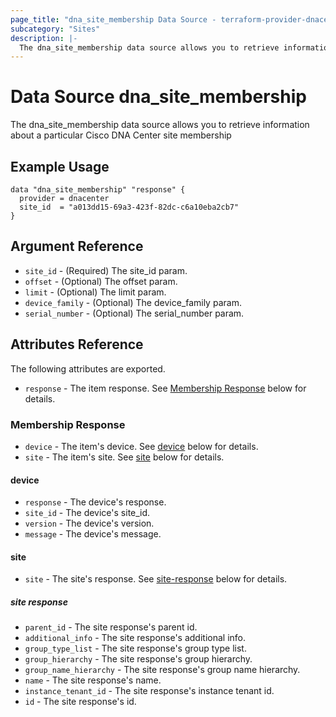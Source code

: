 ```yaml
---
page_title: "dna_site_membership Data Source - terraform-provider-dnacenter"
subcategory: "Sites"
description: |-
  The dna_site_membership data source allows you to retrieve information about a particular Cisco DNA Center site membership
---
```


# Data Source dna_site_membership

The dna_site_membership data source allows you to retrieve information about a particular Cisco DNA Center site membership

## Example Usage

```hcl
data "dna_site_membership" "response" {
  provider = dnacenter
  site_id  = "a013dd15-69a3-423f-82dc-c6a10eba2cb7"
}
```

## Argument Reference

- `site_id` - (Required) The site_id param.
- `offset` - (Optional) The offset param.
- `limit` - (Optional) The limit param.
- `device_family` - (Optional) The device_family param.
- `serial_number` - (Optional) The serial_number param.

## Attributes Reference

The following attributes are exported.

- `response` - The item response. See [Membership Response](#membership-response) below for details.

### Membership Response

- `device` - The item's device. See [device](#device) below for details.
- `site` - The item's site. See [site](#site) below for details.

#### device

- `response` - The device's response.
- `site_id` - The device's site_id.
- `version` - The device's version.
- `message` - The device's message.

#### site

- `site` - The site's response. See [site-response](#site-response) below for details.

##### site response

- `parent_id` - The site response's parent id.
- `additional_info` - The site response's additional info.
- `group_type_list` - The site response's group type list.
- `group_hierarchy` - The site response's group hierarchy.
- `group_name_hierarchy` - The site response's group name hierarchy.
- `name` - The site response's name.
- `instance_tenant_id` - The site response's instance tenant id.
- `id` - The site response's id.
